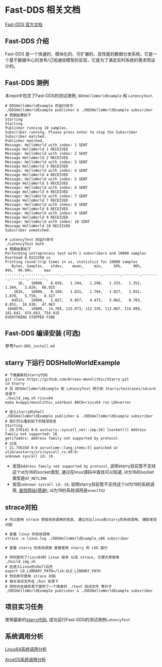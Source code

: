 # Fast-DDS 相关文档

[Fast-DDS 官方文档](https://fast-dds.docs.eprosima.com/en/latest/)

## Fast-DDS 介绍

Fast-DDS 是一个快速的、模块化的、可扩展的、高性能的数据分发系统。它是一个基于数据中心的发布/订阅通信模型的实现，它是为了满足实时系统的需求而设计的。

## Fast-DDS 测例

本repo中包含了Fast-DDS的测试用例, `DDSHelloWorldExample` 和 `LatencyTest`.
```shell
# DDSHelloWorldExample 的运行命令
./DDSHelloWorldExample publisher & ./DDSHelloWorldExample subscriber
# 预期结果如下
Starting 
Starting 
Publisher running 10 samples.
Subscriber running. Please press enter to stop the Subscriber
Subscriber matched.
Publisher matched.
Message: HelloWorld with index: 1 SENT
Message HelloWorld 1 RECEIVED
Message: HelloWorld with index: 2 SENT
Message HelloWorld 2 RECEIVED
Message: HelloWorld with index: 3 SENT
Message HelloWorld 3 RECEIVED
Message: HelloWorld with index: 4 SENT
Message HelloWorld 4 RECEIVED
Message: HelloWorld with index: 5 SENT
Message HelloWorld 5 RECEIVED
Message: HelloWorld with index: 6 SENT
Message HelloWorld 6 RECEIVED
Message: HelloWorld with index: 7 SENT
Message HelloWorld 7 RECEIVED
Message: HelloWorld with index: 8 SENT
Message HelloWorld 8 RECEIVED
Message: HelloWorld with index: 9 SENT
Message HelloWorld 9 RECEIVED
Message: HelloWorld with index: 10 SENT
Message HelloWorld 10 RECEIVED
Subscriber unmatched.
```

```shell
# LatencyTest 的运行命令
./LatencyTest both
# 预期结果如下
Performing intraprocess test with 1 subscribers and 10000 samples
Overhead 0.0222268 us
Printing round-trip times in us, statistics for 10000 samples
   Bytes, Samples,   stdev,    mean,     min,     50%,     90%,     99%,  99.99%,     max
--------,--------,--------,--------,--------,--------,--------,--------,--------,--------,
      16,   10000,   0.658,   1.344,   1.298,   1.333,   1.352,   1.384,   3.829,  66.925 
    1024,   10000,   0.100,   1.831,   1.764,   1.827,   1.852,   1.878,   5.759,   8.327 
   64512,   10000,   1.827,   6.057,   4.473,   5.062,   8.783,   8.851,  16.630,  47.963 
 1048576,   10000,  14.784, 115.073, 112.335, 112.867, 114.099, 181.642, 474.683, 754.915 
EVERYTHING STOPPED FINE
```

## Fast-DDS 编译安装 (可选)
参考`Fast-DDS_install.md`

## starry 下运行 DDSHelloWorldExample

```shell
# 下载最新的starry代码
git clone https://github.com/Arceos-monolithic/Starry.git
cd Starry
# 将 DDSHelloWorldExample 和 LatencyTest 拷贝到 Starry/testcases/sdcard 目录下
./build_img.sh riscv64
make A=apps/monolithic_userboot ARCH=riscv64 run LOG=error

# 进入starry的shell
./DDSHelloWorldExample publisher & ./DDSHelloWorldExample subscriber
# 我们可以看到如下的错误信息
Starting 
[ 20.576142 0:6 axstarry::syscall_net::imp:26] [socket()] Address Family not supported: 16
getifaddrs: Address family not supported by protocol
# 以及
[ 21.756350 0:6 axruntime::lang_items:5] panicked at ulib/axstarry/src/syscall.rs:49:9:
unknown syscall id: 19
```

- 发现`Address family not supported by protocol`, 说明starry目前暂不支持这个id为16的socket类型, 通过在linux源码中查找可以知道, id为16的socket类型是`AF_NETLINK` 
- 发现`unknown syscall id: 19`, 说明starry目前暂不支持这个id为19的系统调用, [查找网站(感谢)](https://jborza.com/post/2021-05-11-riscv-linux-syscalls/), id为19的系统调用是`eventfd2`

## strace对拍

```shell
# 可以使用 strace 获取系统调用的信息, 通过对比linux和starry的系统调用, 辅助发现问题

# 查看 linux 的系统调用
strace -o linux.log ./DDSHelloWorldExample_x86 subscriber

# 查看 starry 的系统调用 直接使用 starry 的 LOG 就行

# 同时提供了riscv64的 Linux 版本 以及 strace, 方便大家使用
./build_img.sh
# 在进入Linux的shell后先
export LD_LIBRARY_PATH=/lib:$LD_LIBRARY_PATH
# 然后即可使用 strace 对拍
# 相关测试文件在 /bin 目录下
# 同时也在根目录下提供了一个简单的 ./test 测试文件 等价于 ./DDSHelloWorldExample publisher & ./DDSHelloWorldExample subscriber

```

## 项目实习任务

使用最新的[starry代码](https://github.com/Arceos-monolithic/Starry.git), 成功运行Fast-DDS的测试用例`LatencyTest`

## 系统调用分析

[Linux64系统调用分析](./Linux64-syscall.md)

[ArceOS系统调用分析](./ArceOS-syscall.md)
